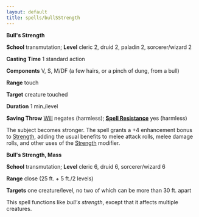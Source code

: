 ```yaml
---
layout: default
title: spells/bullSStrength
---
```

 **Bull's Strength**

**School** transmutation; **Level** cleric 2, druid 2, paladin 2, sorcerer/wizard 2

**Casting Time** 1 standard action

**Components** V, S, M/DF (a few hairs, or a pinch of dung, from a bull)

**Range** touch

**Target** creature touched

**Duration** 1 min./level

**Saving Throw** [Will](../combat#_will) negates (harmless); **[Spell Resistance](../glossary#_spell-resistance)** yes (harmless)

The subject becomes stronger. The spell grants a +4 enhancement bonus to [Strength](../gettingStarted#_strength), adding the usual benefits to melee attack rolls, melee damage rolls, and other uses of the [Strength](../gettingStarted#_strength) modifier.

**Bull's Strength, Mass**

**School** transmutation; **Level** cleric 6, druid 6, sorcerer/wizard 6

**Range** close (25 ft. + 5 ft./2 levels)

**Targets** one creature/level, no two of which can be more than 30 ft. apart

This spell functions like _bull's strength_, except that it affects multiple creatures.

